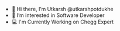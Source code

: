- 👋 Hi there, I’m Utkarsh
@utkarshpotdukhe
- 👀 I’m interested in Software Developer
- 💻 I'm Currently Working on Chegg Expert


<!---
utkarshpotdukhe/utkarshpotdukhe is a ✨ special ✨ repository because its `README.md` (this file) appears on your GitHub profile.
You can click the Preview link to take a look at your changes.
--->
